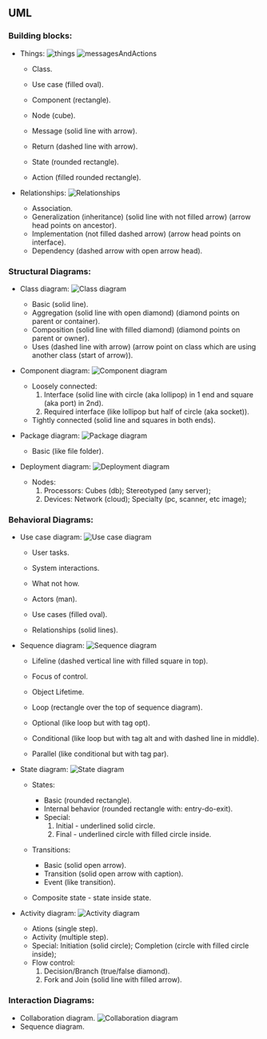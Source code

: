 UML
-

### Building blocks:

* Things:
![things](https://github.com/cn007b/my/blob/master/ed/r/uml/things.png)
![messagesAndActions](https://github.com/cn007b/my/blob/master/ed/r/uml/messagesAndActions.png)

  * Class.
  * Use case (filled oval).
  * Component (rectangle).
  * Node (cube).

  * Message (solid line with arrow).
  * Return (dashed line with arrow).

  * State (rounded rectangle).
  * Action (filled rounded rectangle).

* Relationships:
![Relationships](https://github.com/cn007b/my/blob/master/ed/r/uml/relationships.png)

  * Association.
  * Generalization (inheritance) (solid line with not filled arrow)
    (arrow head points on ancestor).
  * Implementation (not filled dashed arrow)
    (arrow head points on interface).
  * Dependency (dashed arrow with open arrow head).

### Structural Diagrams:

* Class diagram:
![Class diagram](https://github.com/cn007b/my/blob/master/ed/r/uml/diagram.class.png)

  * Basic (solid line).
  * Aggregation (solid line with open diamond)
    (diamond points on parent or container).
  * Composition (solid line with filled diamond)
    (diamond points on parent or owner).
  * Uses (dashed line with arrow)
    (arrow point on class which are using another class (start of arrow)).

* Component diagram:
![Component diagram](https://github.com/cn007b/my/blob/master/ed/r/uml/diagram.component.png)

  * Loosely connected:
    1. Interface
      (solid line with circle (aka lollipop) in 1 end and square (aka port) in 2nd).
    2. Required interface (like lollipop but half of circle (aka socket)).
  * Tightly connected (solid line and squares in both ends).

* Package diagram:
![Package diagram](https://github.com/cn007b/my/blob/master/ed/r/uml/diagram.package.png)

  * Basic (like file folder).

* Deployment diagram:
![Deployment diagram](https://github.com/cn007b/my/blob/master/ed/r/uml/diagram.deployment.png)

  * Nodes:
    1. Processors: Cubes (db); Stereotyped (any server);
    2. Devices: Network (cloud); Specialty (pc, scanner, etc image);

### Behavioral Diagrams:

* Use case diagram:
![Use case diagram](https://github.com/cn007b/my/blob/master/ed/r/uml/diagram.useCase.png)

  * User tasks.
  * System interactions.
  * What not how.

  * Actors (man).
  * Use cases (filled oval).
  * Relationships (solid lines).

* Sequence diagram:
![Sequence diagram](https://github.com/cn007b/my/blob/master/ed/r/uml/diagram.sequence.png)

  * Lifeline (dashed vertical line with filled square in top).
  * Focus of control.
  * Object Lifetime.

  * Loop (rectangle over the top of sequence diagram).
  * Optional (like loop but with tag opt).
  * Conditional
    (like loop but with tag alt and with dashed line in middle).
  * Parallel (like conditional but with tag par).

* State diagram:
![State diagram](https://github.com/cn007b/my/blob/master/ed/r/uml/diagram.state.png)

  * States:
    * Basic (rounded rectangle).
    * Internal behavior (rounded rectangle with: entry-do-exit).
    * Special:
      1. Initial - underlined solid circle.
      2. Final - underlined circle with filled circle inside.

  * Transitions:
    * Basic (solid open arrow).
    * Transition (solid open arrow with caption).
    * Event (like transition).

  * Composite state - state inside state.

* Activity diagram:
![Activity diagram](https://github.com/cn007b/my/blob/master/ed/r/uml/diagram.activity.png)

  * Ations (single step).
  * Activity (multiple step).
  * Special: Initiation (solid circle); Completion (circle with filled circle inside);
  * Flow control:
    1. Decision/Branch (true/false diamond).
    2. Fork and Join (solid line with filled arrow).

### Interaction Diagrams:

* Collaboration diagram.
![Collaboration diagram](https://github.com/cn007b/my/blob/master/ed/r/uml/diagram.collaboration.png)
* Sequence diagram.
